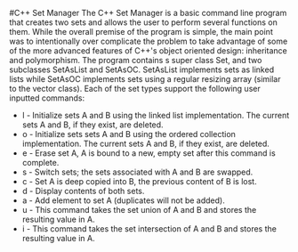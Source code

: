 #C++ Set Manager
The C++ Set Manager is a basic command line program that creates two sets and allows the user to perform several functions on them. While the overall premise of the program is simple, the main point was to intentionally over complicate the problem to take advantage of some of the more advanced features of C++'s object oriented design: inheritance and polymorphism. The program contains s super class Set, and two subclasses SetAsList and SetAsOC. SetAsList implements sets as linked lists while SetAsOC implements sets using a regular resizing array (similar to the vector class). Each of the set types support the following user inputted commands:

* l - Initialize sets A and B using the linked list implementation. The current sets A and B, if they exist, are deleted.
* o - Initialize sets sets A and B using the ordered collection implementation. The current sets A and B, if they exist, are deleted.
* e - Erase set A, A is bound to a new, empty set after this command is complete.
* s - Switch sets; the sets associated with A and B are swapped.
* c - Set A is deep copied into B, the previous content of B is lost.
* d - Display contents of both sets.
* a - Add element to set A (duplicates will not be added).
* u - This command takes the set union of A and B and stores the resulting value in A.
* i - This command takes the set intersection of A and B and stores the resulting value in A.
